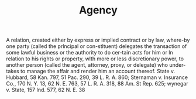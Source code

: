 ---
title: Agency
permalink: "/definitions/agency.html"
body: A relation, created either by express or implied contract or by law, where-by
  one party (called the prlncipal or con-stltuent) delegates the transaction of some
  lawful business or the authority to do cer-tain acts for him or ln relation to his
  rights or property, wlth more or less discretionary power, to another person (called
  the agent, attorney, proxy, or delegate) who under-takes to manage the affair and
  render him an account thereof. State v. Hubbard, 58 Kan. 797, 51 Pac. 290, 39 L.
  R. A. 860; Sternaman v. Insurance Co., 170 N. Y. 13, 62 N. E. 763, 57 L. R. A. 318,
  88 Am. St Rep. 625; wynegar v. State, 157 Ind. 577, 62 N. E. 38
published_at: '2018-07-07'
layout: post
---